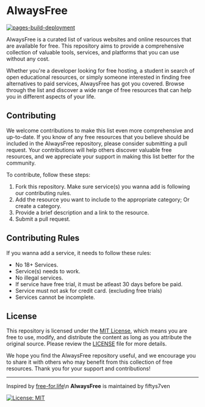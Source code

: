 # AlwaysFree

[![pages-build-deployment](https://github.com/fiftys7ven/alwaysfree/actions/workflows/pages/pages-build-deployment/badge.svg?branch=main)](https://github.com/fiftys7ven/alwaysfree/actions/workflows/pages/pages-build-deployment)

AlwaysFree is a curated list of various websites and online resources that are available for free. This repository aims to provide a comprehensive collection of valuable tools, services, and platforms that you can use without any cost.

Whether you're a developer looking for free hosting, a student in search of open educational resources, or simply someone interested in finding free alternatives to paid services, AlwaysFree has got you covered. Browse through the list and discover a wide range of free resources that can help you in different aspects of your life.

## Contributing

We welcome contributions to make this list even more comprehensive and up-to-date. If you know of any free resources that you believe should be included in the AlwaysFree repository, please consider submitting a pull request. Your contributions will help others discover valuable free resources, and we appreciate your support in making this list better for the community.

To contribute, follow these steps:

1. Fork this repository. Make sure service(s) you wanna add is following our contributing rules.
3. Add the resource you want to include to the appropriate category; Or create a category.
4. Provide a brief description and a link to the resource.
5. Submit a pull request.

## Contributing Rules

If you wanna add a service, it needs to follow these rules:

- No 18+ Services.
- Service(s) needs to work.
- No illegal services.
- If service have free trial, it must be atleast 30 days before be paid.
- Service must not ask for credit card. (excluding free trials)
- Services cannot be incomplete.

## License

This repository is licensed under the [MIT License](LICENSE), which means you are free to use, modify, and distribute the content as long as you attribute the original source. Please review the [LICENSE](LICENSE) file for more details.

We hope you find the AlwaysFree repository useful, and we encourage you to share it with others who may benefit from this collection of free resources. Thank you for your support and contributions!

---

Inspired by [free-for.life](https://free-for.life/)\n
**AlwaysFree** is maintained by fiftys7ven

[![License: MIT](https://img.shields.io/badge/License-MIT-blue.svg)](https://opensource.org/licenses/MIT)
